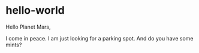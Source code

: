 # hello-world

Hello Planet Mars,

I come in peace. I am just looking for a parking spot. 
And do you have some mints?
